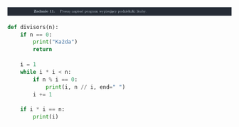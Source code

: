 <picture>
  <source srcset="../../srt/zbior_zadan/11.png" media="(prefers-color-scheme: light)">
  <source srcset="../../srt/zbior_zadan/black_11.png" media="(prefers-color-scheme: dark)">
  <img src="../../srt/zbior_zadan/black_11.png" alt="zadanie 11">
</picture>

```python
def divisors(n):
    if n == 0:
        print("Każda")
        return

    i = 1
    while i * i < n:
        if n % i == 0:
            print(i, n // i, end=" ")
        i += 1

    if i * i == n:
        print(i)



```